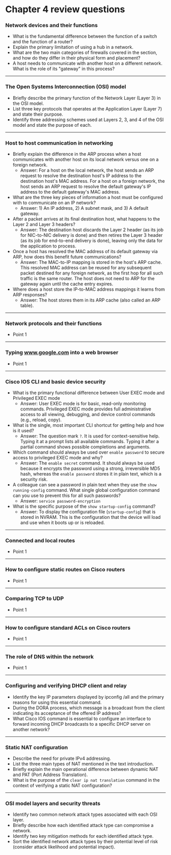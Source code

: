 # Chapter 4 review questions

### Network devices and their functions

* What is the fundamental difference between the function of a switch and the function of a router?
* Explain the primary limitation of using a hub in a network.
* What are the two main categories of firewalls covered in the section, and how do they differ in their physical form and placement?
* A host needs to communicate with another host on a different network. What is the role of its "gateway" in this process?

***

### The Open Systems Interconnection (OSI) model

* Briefly describe the primary function of the Network Layer (Layer 3) in the OSI model.
* List three key protocols that operates at the Application Layer (Layer 7) and state their purpose.
* Identify three addressing schemes used at Layers 2, 3, and 4 of the OSI model and state the purpose of each.

***

### Host to host communication in networking

* Briefly explain the difference in the ARP process when a host communicates with another host on its local network versus one on a foreign network.
  * Answer: For a host on the local network, the host sends an ARP request to resolve the destination host's IP address to the destination host's MAC address. For a host on a foreign network, the host sends an ARP request to resolve the default gateway's IP address to the default gateway's MAC address.
* What are the three key pieces of information a host must be configured with to communicate on an IP network?
  * Answer: 1) An IP address, 2) A subnet mask, and 3) A default gateway.
* After a packet arrives at its final destination host, what happens to the Layer 2 and Layer 3 headers?
  * Answer: The destination host discards the Layer 2 header (as its job for NIC-to-NIC delivery is done) and then retires the Layer 3 header (as its job for end-to-end delivery is done), leaving only the data for the application to process.
* Once a host has resolved the MAC address of its default gateway via ARP, how does this benefit future communications?
  * Answer: The MAC-to-IP mapping is stored in the host's ARP cache. This resolved MAC address can be reused for any subsequent packet destined for any foreign network, as the first hop for all such traffic is the same router. The host does not need to ARP for the gateway again until the cache entry expires.
* Where does a host store the IP-to-MAC address mappings it learns from ARP responses?
  * Answer: The host stores them in its ARP cache (also called an ARP table).

***

### Network protocols and their functions

* Point 1

***

### Typing www.google.com into a web browser

* Point 1

***

### Cisco IOS CLI and basic device security

* What is the primary functional difference between User EXEC mode and Privileged EXEC mode
  * Answer: User EXEC mode is for basic, read-only monitoring commands. Privileged EXEC mode provides full administrative access to all viewing, debugging, and device control commands (e.g., reload, copy).
* What is the single, most important CLI shortcut for getting help and how is it used?
  * Answer: The question mark `?`. It is used for context-sensitive help. Typing it at a prompt lists all available commands. Typing it after a partial command shows possible completions and arguments.
* Which command should always be used over `enable password` to secure access to privileged EXEC mode and why?
  * Answer: The `enable secret` command. It should always be used because it encrypts the password using a strong, irreversible MD5 hash, whereas the `enable password` stores it in plain text, which is a security risk.
* A colleague can see a password in plain text when they use the `show running-config` command. What single global configuration command can you use to prevent this for all such passwords?
  * Answer: `service password-encryption`
* What is the specific purpose of the `show startup-config` command?
  * Answer: To display the configuration file (`startup-config`) that is stored in NVRAM. This is the configuration that the device will load and use when it boots up or is reloaded.

***

### Connected and local routes

* Point 1

***

### How to configure static routes on Cisco routers

* Point 1

***

### Comparing TCP to UDP

* Point 1

***

### How to configure standard ACLs on Cisco routers

* Point 1

***

### The role of DNS within the network

* Point 1

***

### Configuring and verifying DHCP client and relay

* Identify the key IP parameters displayed by ipconfig /all and the primary reasons for using this essential command.
* During the DORA process, which message is a broadcast from the client indicating its acceptance of the offered IP address?
* What Cisco IOS command is essential to configure an interface to forward incoming DHCP broadcasts to a specific DHCP server on another network?

***

### Static NAT configuration

* Describe the need for private IPv4 addressing.
* List the three main types of NAT mentioned in the text introduction.
* Briefly explain the main operational difference between dynamic NAT and PAT (Port Address Translation).
* What is the purpose of the `clear ip nat translation` command in the context of verifying a static NAT configuration?

***

### OSI model layers and security threats

* Identify two common network attack types associated with each OSI layer.
* Briefly describe how each identified attack type can compromise a network.
* Identify two key mitigation methods for each identified attack type.
* Sort the identified network attack types by their potential level of risk (consider attack likelihood and potential impact).
